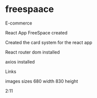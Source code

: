 # freespaace
E-commerce

React App FreeSpace created 

Created the card system for the react app

React router dom installed

axios installed

Links


images sizes 680 width   830 height

2:11